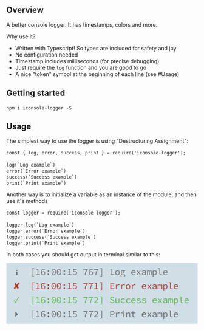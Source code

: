 ## Overview

A better console logger. It has timestamps, colors and more.

Why use it?
* Written with Typescript! So types are included for safety and joy
* No configuration needed
* Timestamp includes milliseconds (for precise debugging)
* Just require the `log` function and you are good to go
* A nice "token" symbol at the beginning of each line (see #Usage)

## Getting started

```
npm i iconsole-logger -S
```

## Usage

The simplest way to use the logger is using "Destructuring Assignment":

```
const { log, error, success, print } = require('iconsole-logger');

log(`Log example`)
error(`Error example`)
success(`Success example`)
print(`Print example`)
```

Another way is to initialize a variable as an instance of the module, and then use it's methods

```
const logger = require('iconsole-logger');

logger.log(`Log example`)
logger.error(`Error example`)
logger.success(`Success example`)
logger.print(`Print example`)
```

In both cases you should get output in terminal similar to this:

![Output example](docs/screen_1.png 'Output example')
